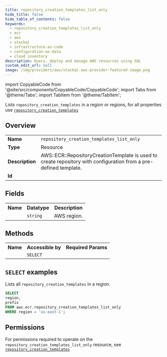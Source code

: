 ```yaml
---
title: repository_creation_templates_list_only
hide_title: false
hide_table_of_contents: false
keywords:
  - repository_creation_templates_list_only
  - ecr
  - aws
  - stackql
  - infrastructure-as-code
  - configuration-as-data
  - cloud inventory
description: Query, deploy and manage AWS resources using SQL
custom_edit_url: null
image: /img/providers/aws/stackql-aws-provider-featured-image.png
---
```


import CopyableCode from '@site/src/components/CopyableCode/CopyableCode';
import Tabs from '@theme/Tabs';
import TabItem from '@theme/TabItem';

Lists <code>repository_creation_templates</code> in a region or regions, for all properties use <a href="/providers/aws/serviceName/repository_creation_templates/"><code>repository_creation_templates</code></a>

## Overview
<table><tbody>
<tr><td><b>Name</b></td><td><code>repository_creation_templates_list_only</code></td></tr>
<tr><td><b>Type</b></td><td>Resource</td></tr>
<tr><td><b>Description</b></td><td>AWS::ECR::RepositoryCreationTemplate is used to create repository with configuration from a pre-defined template.</td></tr>
<tr><td><b>Id</b></td><td><CopyableCode code="aws.ecr.repository_creation_templates_list_only" /></td></tr>
</tbody></table>

## Fields
<table><tbody><tr><th>Name</th><th>Datatype</th><th>Description</th></tr><tr><td><CopyableCode code="region" /></td><td><code>string</code></td><td>AWS region.</td></tr>
</tbody></table>

## Methods

<table><tbody>
  <tr>
    <th>Name</th>
    <th>Accessible by</th>
    <th>Required Params</th>
  </tr>
  <tr>
    <td><CopyableCode code="list_resources" /></td>
    <td><code>SELECT</code></td>
    <td><CopyableCode code="region" /></td>
  </tr>
</tbody></table>

## `SELECT` examples
Lists all <code>repository_creation_templates</code> in a region.
```sql
SELECT
region,
prefix
FROM aws.ecr.repository_creation_templates_list_only
WHERE region = 'us-east-1';
```


## Permissions

For permissions required to operate on the <code>repository_creation_templates_list_only</code> resource, see <a href="/providers/aws/ecr/repository_creation_templates/#permissions"><code>repository_creation_templates</code></a>

